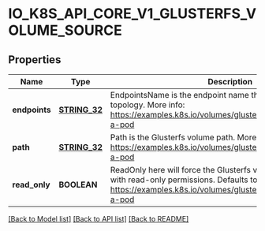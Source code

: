 # IO_K8S_API_CORE_V1_GLUSTERFS_VOLUME_SOURCE

## Properties
Name | Type | Description | Notes
------------ | ------------- | ------------- | -------------
**endpoints** | [**STRING_32**](STRING_32.md) | EndpointsName is the endpoint name that details Glusterfs topology. More info: https://examples.k8s.io/volumes/glusterfs/README.md#create-a-pod | [default to null]
**path** | [**STRING_32**](STRING_32.md) | Path is the Glusterfs volume path. More info: https://examples.k8s.io/volumes/glusterfs/README.md#create-a-pod | [default to null]
**read_only** | **BOOLEAN** | ReadOnly here will force the Glusterfs volume to be mounted with read-only permissions. Defaults to false. More info: https://examples.k8s.io/volumes/glusterfs/README.md#create-a-pod | [optional] [default to null]

[[Back to Model list]](../README.md#documentation-for-models) [[Back to API list]](../README.md#documentation-for-api-endpoints) [[Back to README]](../README.md)


